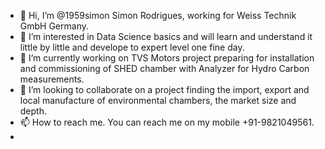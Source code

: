 - 👋 Hi, I’m @1959simon Simon Rodrigues, working for Weiss Technik GmbH Germany.
- 👀 I’m interested in Data Science basics and will learn and understand it little by little and develope to expert level one fine day.
- 🌱 I’m currently working on TVS Motors project preparing for installation and commissioning of SHED chamber with Analyzer for Hydro Carbon measurements.
- 💞️ I’m looking to collaborate on a project finding the import, export and local manufacture of environmental chambers, the market size and depth.
- 📫 How to reach me. You can reach me on my mobile +91-9821049561.
- 

<!---
1959simon/1959simon is a ✨ special ✨ repository because its `README.md` (this file) appears on your GitHub profile.
You can click the Preview link to take a look at your changes.
--->
